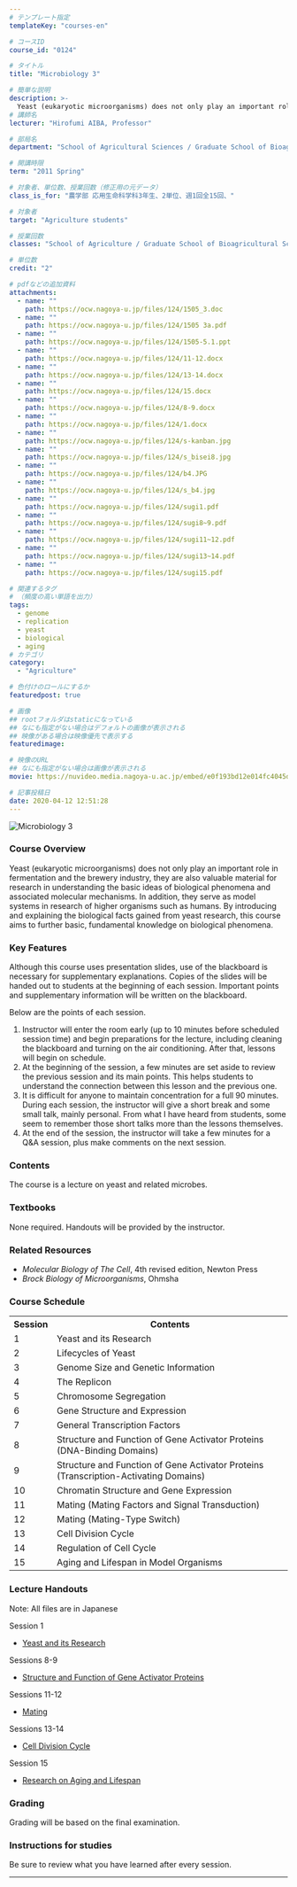 ```yaml
---
# テンプレート指定
templateKey: "courses-en"

# コースID
course_id: "0124"

# タイトル
title: "Microbiology 3"

# 簡単な説明
description: >-
  Yeast (eukaryotic microorganisms) does not only play an important role in fermentation and the brewery industry, they are also valuable material for research in understanding the basic ideas of bio ....
# 講師名
lecturer: "Hirofumi AIBA, Professor"

# 部局名
department: "School of Agricultural Sciences / Graduate School of Bioagricultural Sciences"

# 開講時限
term: "2011	Spring"

# 対象者、単位数、授業回数（修正用の元データ）
class_is_for: "農学部 応用生命科学科3年生、2単位、週1回全15回、"

# 対象者
target: "Agriculture students"

# 授業回数
classes: "School of Agriculture / Graduate School of Bioagricultural Sciences"

# 単位数
credit: "2"

# pdfなどの追加資料
attachments:
  - name: ""
    path: https://ocw.nagoya-u.jp/files/124/1505_3.doc
  - name: ""
    path: https://ocw.nagoya-u.jp/files/124/1505 3a.pdf
  - name: ""
    path: https://ocw.nagoya-u.jp/files/124/1505-5.1.ppt
  - name: ""
    path: https://ocw.nagoya-u.jp/files/124/11-12.docx
  - name: ""
    path: https://ocw.nagoya-u.jp/files/124/13-14.docx
  - name: ""
    path: https://ocw.nagoya-u.jp/files/124/15.docx
  - name: ""
    path: https://ocw.nagoya-u.jp/files/124/8-9.docx
  - name: ""
    path: https://ocw.nagoya-u.jp/files/124/1.docx
  - name: ""
    path: https://ocw.nagoya-u.jp/files/124/s-kanban.jpg
  - name: ""
    path: https://ocw.nagoya-u.jp/files/124/s_bisei8.jpg
  - name: ""
    path: https://ocw.nagoya-u.jp/files/124/b4.JPG
  - name: ""
    path: https://ocw.nagoya-u.jp/files/124/s_b4.jpg
  - name: ""
    path: https://ocw.nagoya-u.jp/files/124/sugi1.pdf
  - name: ""
    path: https://ocw.nagoya-u.jp/files/124/sugi8~9.pdf
  - name: ""
    path: https://ocw.nagoya-u.jp/files/124/sugi11~12.pdf
  - name: ""
    path: https://ocw.nagoya-u.jp/files/124/sugi13~14.pdf
  - name: ""
    path: https://ocw.nagoya-u.jp/files/124/sugi15.pdf

# 関連するタグ
# （頻度の高い単語を出力）
tags:
  - genome
  - replication
  - yeast
  - biological
  - aging
# カテゴリ
category:
  - "Agriculture"

# 色付けのロールにするか
featuredpost: true

# 画像
## rootフォルダはstaticになっている
## なにも指定がない場合はデフォルトの画像が表示される
## 映像がある場合は映像優先で表示する
featuredimage:

# 映像のURL
## なにも指定がない場合は画像が表示される
movie: https://nuvideo.media.nagoya-u.ac.jp/embed/e0f193bd12e014fc4045d7eca693d5befb739df4

# 記事投稿日
date: 2020-04-12 12:51:28
---
```


![Microbiology 3](https://ocw.nagoya-u.jp/files/124/s_b4.jpg)

### Course Overview

Yeast (eukaryotic microorganisms) does not only play an important role in fermentation and the brewery industry, they are also valuable material for research in understanding the basic ideas of biological phenomena and associated molecular mechanisms. In addition, they serve as model systems in research of higher organisms such as humans. By introducing and explaining the biological facts gained from yeast research, this course aims to further basic, fundamental knowledge on biological phenomena.

### Key Features

Although this course uses presentation slides, use of the blackboard is necessary for supplementary explanations. Copies of the slides will be handed out to students at the beginning of each session. Important points and supplementary information will be written on the blackboard.

Below are the points of each session.

1. Instructor will enter the room early (up to 10 minutes before scheduled session time) and begin preparations for the lecture, including cleaning the blackboard and turning on the air conditioning. After that, lessons will begin on schedule.
2. At the beginning of the session, a few minutes are set aside to review the previous session and its main points. This helps students to understand the connection between this lesson and the previous one.
3. It is difficult for anyone to maintain concentration for a full 90 minutes. During each session, the instructor will give a short break and some small talk, mainly personal. From what I have heard from students, some seem to remember those short talks more than the lessons themselves.
4. At the end of the session, the instructor will take a few minutes for a Q&A session, plus make comments on the next session.

### Contents

The course is a lecture on yeast and related microbes.

### Textbooks

None required. Handouts will be provided by the instructor.

### Related Resources

- <cite>Molecular Biology of The Cell</cite>, 4th revised edition, Newton Press
- <cite>Brock Biology of Microorganisms</cite>, Ohmsha

<h3>Course Schedule</h3>
<table class="basic" width="455">
<tr>
<th width="20" class="center">Session</th>
<th width="435" class="center">Contents</th>
</tr>
<tr>
<td width="20" class="center">1</td>
<td width="435">Yeast and its Research</td>
</tr>
<tr>
<td width="20" class="center">2</td>
<td width="435">Lifecycles of Yeast</td>
</tr>
<tr>
<td width="20" class="center">3</td>
<td width="435">Genome Size and Genetic Information</td>
</tr>
<tr>
<td width="20" class="center">4</td>
<td width="435">The Replicon</td>
</tr>
<tr>
<td width="20" class="center">5</td>
<td width="435">Chromosome Segregation</td>
</tr>
<tr>
<td width="20" class="center">6</td>
<td width="435">Gene Structure and Expression</td>
</tr>
<tr>
<td width="20" class="center">7</td>
<td width="435">General Transcription Factors</td>
</tr>
<tr>
<td width="20" class="center">8</td>
<td width="435">Structure and Function of Gene Activator Proteins (DNA-Binding Domains)</td>
</tr>
<tr>
<td width="20" class="center">9</td>
<td width="435">Structure and Function of Gene Activator Proteins (Transcription-Activating Domains)</td>
</tr>
<tr>
<td width="20" class="center">10</td>
<td width="435">Chromatin Structure and Gene Expression</td>
</tr>
<tr>
<td width="20" class="center">11</td>
<td width="435">Mating (Mating Factors and Signal Transduction)</td>
</tr>
<tr>
<td width="20" class="center">12</td>
<td width="435">Mating (Mating-Type Switch) </td>
</tr>
<tr>
<td width="20" class="center">13</td>
<td width="435">Cell Division Cycle</td>
</tr>
<tr>
<td width="20" class="center">14</td>
<td width="435">Regulation of Cell Cycle</td>
</tr>
<tr>
<td width="20" class="center">15</td>
<td width="435">Aging and Lifespan in Model Organisms</td>
</tr>
</table>

### Lecture Handouts

Note: All files are in Japanese

Session 1

- [Yeast and its Research](https://ocw.nagoya-u.jp/files/124/sugi1.pdf)

Sessions 8-9

- [Structure and Function of Gene Activator Proteins](https://ocw.nagoya-u.jp/files/124/sugi8~9.pdf)

Sessions 11-12

- [Mating](https://ocw.nagoya-u.jp/files/124/sugi11~12.pdf)

Sessions 13-14

- [Cell Division Cycle](https://ocw.nagoya-u.jp/files/124/sugi13~14.pdf)

Session 15

- [Research on Aging and Lifespan](https://ocw.nagoya-u.jp/files/124/sugi15.pdf)

### Grading

Grading will be based on the final examination.

### Instructions for studies

Be sure to review what you have learned after every session.

---
